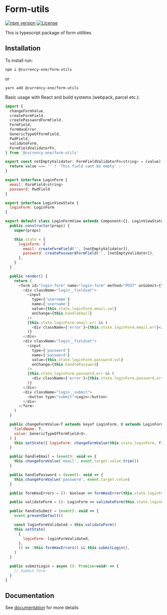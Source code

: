# Form-utils

[![npm version](https://img.shields.io/npm/v/@currency-one/form-utils.svg)](https://www.npmjs.com/package/@currency-one/form-utils)
[![License](https://img.shields.io/npm/l/@currency-one/form-utils.svg)](https://github.com/Currency-One/form-utils/blob/master/LICENSE.md)

This is typescript package of form utilities

## Installation

To install run:
```
npm i @currency-one/form-utils
```
or

```
yarn add @currency-one/form-utils
```

Basic usage with React and build systems (webpack, parcel etc.):

```js
import {
  changeFormValue,
  createFormField,
  createPasswordFormField,
  FormField,
  formHasError,
  GenericTypeOfFormField,
  PwdField,
  validateForm,
  FormFieldValidatorFn,
} from '@currency-one/form-utils'

export const notEmptyValidator: FormFieldValidatorFn<string> = (value) => {
  return value === '' ? 'This field cant be empty' : ''
}

export interface LoginForm {
  email: FormField<string>
  password: PwdField
}

export interface LoginViewState {
  loginForm: LoginForm
}

export default class LoginFormView extends Component<{}, LoginViewState> {
  public constructor(props) {
    super(props)

    this.state = {
      loginForm: {
        email: createFormField('', [notEmptyValidator]),
        password: createPasswordFormField('', [notEmptyValidator]),
      },
    }
  }

  public render() {
    return (
      <form id="login-form" name="login-form" method="POST" onSubmit={this.handleSubmit}>
        <div className="login__fieldset">
          <input
            type={'username'}
            name={'username'}
            value={this.state.loginForm.email.val}
            onChange={this.handleEmail}
          />
          {this.state.loginForm.email.err && (
            <div className={'error'}>{this.state.loginForm.email.err}</div>
          )}
        </div>
        <div className="login__fieldset">
          <input
            type={'password'}
            name={'password'}
            value={this.state.loginForm.password.val}
            onChange={this.handlePassword}
          />
          {this.state.loginForm.password.err && (
            <div className={'error'}>{this.state.loginForm.password.err}</div>
          )}
        </div>
        <div className="login__submit">
          <button type="submit">Login</button>
        </div>
      </form>
    )
  }

  public changeFormValue<T extends keyof LoginForm, U extends LoginForm[T]>(
    fieldName: T,
    value: GenericTypeOfFormField<U>,
  ) {
    this.setState({ loginForm: changeFormValue(this.state.loginForm, fieldName, value) })
  }

  public handleEmail = (event): void => {
    this.changeFormValue('email', event.target.value.trim())
  }

  public handlePassword = (event): void => {
    this.changeFormValue('password', event.target.value)
  }

  public formHasErrors = (): boolean => formHasError(this.state.loginForm)

  public validateForm = (): LoginForm => validateForm(this.state.loginForm)

  public handleSubmit = (event): void => {
    event.preventDefault()

    const loginFormValidated = this.validateForm()
    this.setState(
      {
        loginForm: loginFormValidated,
      },
      () => !this.formHasErrors() && this.submitLogin(),
    )
  }

  public submitLogin = async (): Promise<void> => {
    // Submit form
  }
}
```

## Documentation

See [documentation](DOCS.md) for more details
